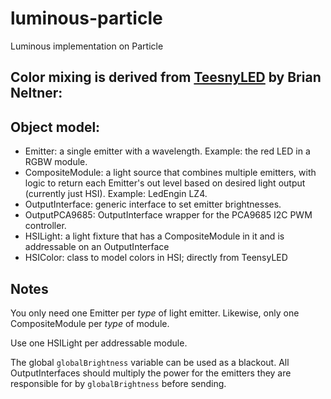 # luminous-particle
Luminous implementation on Particle

## Color mixing is derived from [TeesnyLED](https://github.com/saikoLED/TeensyLED) by Brian Neltner:

## Object model:
- Emitter: a single emitter with a wavelength. Example: the red LED in a RGBW module.
- CompositeModule: a light source that combines multiple emitters, with logic to return each Emitter's out level based on desired light output (currently just HSI). Example: LedEngin LZ4.
- OutputInterface: generic interface to set emitter brightnesses.
- OutputPCA9685: OutputInterface wrapper for the PCA9685 I2C PWM controller.
- HSILight: a light fixture that has a CompositeModule in it and is addressable on an OutputInterface
- HSIColor: class to model colors in HSI; directly from TeensyLED

## Notes
You only need one Emitter per *type* of light emitter. Likewise, only one CompositeModule per *type* of module.

Use one HSILight per addressable module.

The global `globalBrightness` variable can be used as a blackout. All OutputInterfaces should multiply the power for the emitters they are responsible for by `globalBrightness` before sending.
